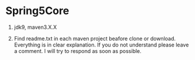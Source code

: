 # Spring5Core

1. jdk9, maven3.X.X

2. Find readme.txt in each maven project beafore clone or download. Everything is in clear explanation.
If you do not understand please leave a comment. I will try to respond as soon as possible.
